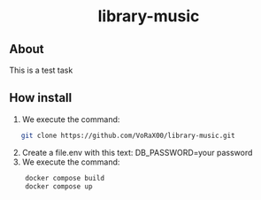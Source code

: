 <h1 align="center">library-music</h1>

## About

This is a test task

## How install

1. We execute the command: 
```sh
   git clone https://github.com/VoRaX00/library-music.git
```
2. Create a file.env with this text: DB_PASSWORD=your password
3. We execute the command:
```sh
    docker compose build
    docker compose up
```

